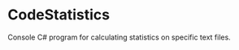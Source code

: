 CodeStatistics
==============

Console C# program for calculating statistics on specific text files.
